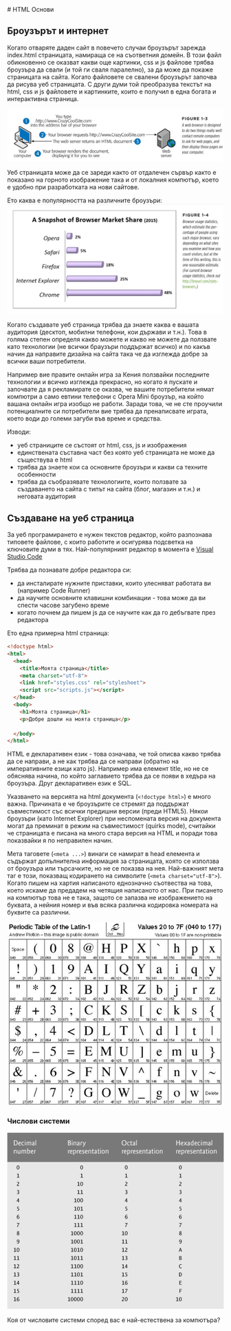 <link rel="stylesheet" href="./conf/styles.css">
# HTML Основи

## Броузърът и интернет

Когато отваряте даден сайт в повечето случаи броузърът зарежда index.html страницата, намираща се на съответния домейн. В този файл обикновенно се оказват какви още картинки, css и js файлове трябва броузъра да свали (и той ги сваля паралелно), за да може да покаже страницата на сайта. Когато файловете се свалени броузърът започва да рисува уеб страницата. С други думи той преобразува текстът на html, css и js файловете и картинките, които е получил в една богата и интерактивна страница.

![отваряне на уеб страница](./img/1-browser.jpg)

Уеб страницата може да се зареди както от отдалечен сървър както е показано на горното изображение така и от локалния компютър, което е удобно при разработката на нови сайтове.

Ето каква е популярността на различните броузъри:
![отваряне на уеб страница](./img/1-browser-stats.jpg)

Когато създавате уеб страница трябва да знаете каква е вашата аудитория (десктоп, мобилни телефони, кои държави и т.н.). Това в голяма степен определя какво можете и какво не можете да ползвате като технологии (не всички браузъри поддържат всичко) и по какъв начин да направите дизайна на сайта така че да изглежда добре за всички ваши потребители.

Например вие правите онлайн игра за Кения ползвайки последните технологии и всичко изглежда прекрасно, но когато я пускате и започвате да я рекламирате се оказва, че вашите потребители нямат компютри а само евтини телефони с Opera Mini броузър, на който вашана онлайн игра изобщо не работи. Заради това, че не сте проучили потенциалните си потребители вие трябва да пренаписвате играта, което води до големи загуби във време и средства.

Изводи:
- уеб страниците се състоят от html, css, js и изображения
- единствената съставна част без която уеб страницата не може да съществува е html
- трябва да знаете кои са основните броузъри и какви са техните особенности
- трябва да съобразявате технологиите, които ползвате за създаването на сайта с типът на сайта (блог, магазин и т.н.) и неговата аудитория

## Създаване на уеб страница

За уеб програмирането е нужен текстов редактор, който разпознава типовете файлове, с които работите и осигурява подсветка на ключовите думи в тях. Най-популярният редактор в момента е [Visual Studio Code](https://code.visualstudio.com/)

Трябва да познавате добре редактора си:
- да инсталирате нужните приставки, които улесняват работата ви (например Code Runner)
- да научите основните клавишни комбинации - това може да ви спести часове загубено време
- когато почнем да пишем js да се научите как да го дебъгвате през редактора

Ето една примерна html страница:
```html
<!doctype html>
<html>
  <head>
    <title>Моята страница</title>
    <meta charset="utf-8">
    <link href="styles.css" rel="stylesheet">
    <script src="scripts.js"></script>
  </head>
  <body>
    <h1>Моята страница</h1>
    <p>Добре дошли на моята страница</p>

  </body>
</html>
```
HTML е декларативен език - това означава, че той описва какво трябва да се направи, а не как трябва да се направи (обратно на императивните езици като js). Например има елемент title, но не се обяснява начина, по който заглавието трябва да се появи в хедъра на броузъра. Друг декларативен език е SQL.

Указването на версията на html документа (```<!doctype html>```) е много важна. Причината е че броузърите се стремят да поддържат съвместимост със всички предишни версии (преди HTML5). Някои броузъри (като Internet Explorer) при неспомената версия на документа могат да преминат в режим на съвместимост (quirks mode), считайки че страницата е писана на много стара версия на HTML и поради това показвайки я по неправилен начин.

Мета таговете (```<meta ...>```) винаги се намират в head елемента и съдържат допълнителна информация за страницата, която се използва от броузъра или търсачките, но не се показва на нея. Най-важният мета таг е този, показващ кодирането на символите (```<meta charset="utf-8">```). Когато пишем на хартия написаното еднозначно съотвества на това, което искаме да предадем на четящия написаното от нас. При писането на компютър това не е така, защото се запазва не изображението на буквата, а нейния номер и във всяка различна кодировка номерата на буквите са различни.

![encoding](./img/1-encoding.jpg)

### Числови системи

![encoding](./img/1-number-systems.jpg)

Коя от числовите системи според вас е най-естествена за компютъра?